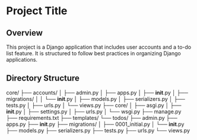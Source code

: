 # Project Title

## Overview

This project is a Django application that includes user accounts and a to-do list feature. It is structured to follow best practices in organizing Django applications.

## Directory Structure
core/
├── accounts/
│ ├── admin.py
│ ├── apps.py
│ ├── __init__.py
│ ├── migrations/
│ │ └── __init__.py
│ ├── models.py
│ ├── serializers.py
│ ├── tests.py
│ ├── urls.py
│ └── views.py
├── core/
│ ├── asgi.py
│ ├── __init__.py
│ ├── settings.py
│ ├── urls.py
│ └── wsgi.py
├── manage.py
├── requirements.txt
├── templates/
└── todos/
├── admin.py
├── apps.py
├── __init__.py
├── migrations/
│ ├── 0001_initial.py
│ └── __init__.py
├── models.py
├── serializers.py
├── tests.py
├── urls.py
└── views.py
